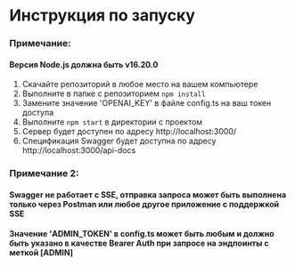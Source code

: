 # Инструкция по запуску
### Примечание: 
#### Версия Node.js должна быть v16.20.0

1. Скачайте репозиторий в любое место на вашем компьютере
2. Выполните в папке с репозиторием ```npm install```
4. Замените значение 'OPENAI_KEY' в файле config.ts на ваш токен доступа
5. Выполните ```npm start``` в директории с проектом
6. Сервер будет доступен по адресу http://localhost:3000/
7. Спецификация Swagger будет доступна по адресу http://localhost:3000/api-docs
### Примечание 2:
#### Swagger не работает с SSE, отправка запроса может быть выполнена только через Postman или любое другое приложение с поддержкой SSE
#### Значение 'ADMIN_TOKEN' в config.ts может быть любым и должно быть указано в качестве Bearer Auth при запросе на эндпоинты с меткой [ADMIN]
